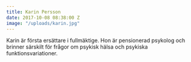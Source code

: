 ```yaml
---
title: Karin Persson
date: 2017-10-08 08:38:00 Z
image: "/uploads/karin.jpg"
---
```


Karin är första ersättare i fullmäktige. Hon är pensionerad psykolog och brinner särskilt för frågor om psykisk hälsa och psykiska funktionsvariationer.